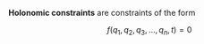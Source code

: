 **Holonomic constraints** are constraints of the form

$$
f(q_{1},q_{2},q_{3},\ldots ,q_{n},t)=0
$$
